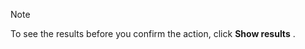 <!-- markdownlint-disable-file MD041 -->
> [!NOTE]
> To see the results before you confirm the action, click **Show results** <i class="ph ph-info" aria-hidden="true"></i>.
